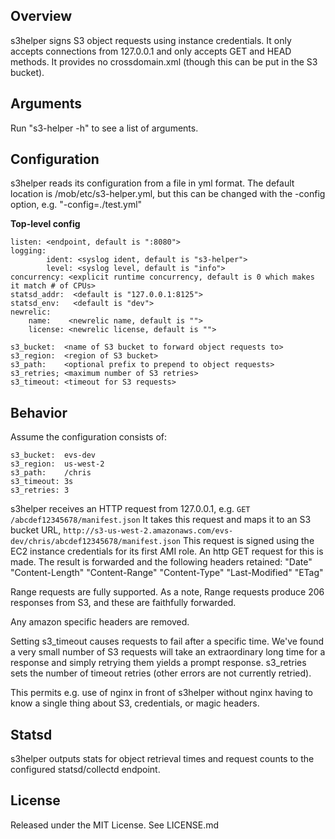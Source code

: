 ## Overview

s3helper signs S3 object requests using instance credentials.  It only accepts connections from 127.0.0.1
and only accepts GET and HEAD methods.  It provides no crossdomain.xml (though this can be put in the S3
bucket).


## Arguments

Run "s3-helper -h" to see a list of arguments.


## Configuration

s3helper reads its configuration from a file in yml format.  The default location is /mob/etc/s3-helper.yml,
but this can be changed with the -config option, e.g. "-config=./test.yml"

**Top-level config**

    listen: <endpoint, default is ":8080">
    logging:
            ident: <syslog ident, default is "s3-helper">
            level: <syslog level, default is "info">
    concurrency: <explicit runtime concurrency, default is 0 which makes it match # of CPUs>
    statsd_addr:  <default is "127.0.0.1:8125">
    statsd_env:   <default is "dev">
    newrelic:
        name:    <newrelic name, default is "">
        license: <newrelic license, default is "">

    s3_bucket:  <name of S3 bucket to forward object requests to>
    s3_region:  <region of S3 bucket>
    s3_path:    <optional prefix to prepend to object requests>
    s3_retries; <maximum number of S3 retries>
    s3_timeout: <timeout for S3 requests>
    
    
## Behavior

Assume the configuration consists of:

    s3_bucket:  evs-dev
    s3_region:  us-west-2
    s3_path:    /chris
    s3_timeout: 3s
    s3_retries: 3

s3helper receives an HTTP request from 127.0.0.1, e.g. `GET /abcdef12345678/manifest.json`
It takes this request and maps it to an S3 bucket URL,
    `http://s3-us-west-2.amazonaws.com/evs-dev/chris/abcdef12345678/manifest.json`
This request is signed using the EC2 instance credentials for its first AMI role.
An http GET request for this is made.
The result is forwarded and the following headers retained:
    "Date"
    "Content-Length"
    "Content-Range"
    "Content-Type"
    "Last-Modified"
    "ETag"

Range requests are fully supported.  As a note, Range requests produce 206 responses from S3,
and these are faithfully forwarded.

Any amazon specific headers are removed.

Setting s3_timeout causes requests to fail after a specific time.  We've found a very small number
of S3 requests will take an extraordinary long time for a response and simply retrying them yields a
prompt response.  s3_retries sets the number of timeout retries (other errors are not currently
retried).

This permits e.g. use of nginx in front of s3helper without nginx having to know a single thing
about S3, credentials, or magic headers.


## Statsd

s3helper outputs stats for object retrieval times and request counts to the configured statsd/collectd
endpoint.


## License

Released under the MIT License.  See LICENSE.md
